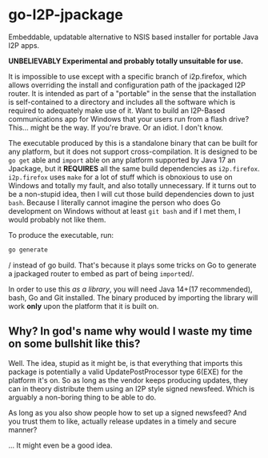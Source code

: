 # go-I2P-jpackage

Embeddable, updatable alternative to NSIS based installer for portable Java I2P apps. 


**UNBELIEVABLY Experimental and probably totally unsuitable for use.**

It is impossible to use except with a specific branch of i2p.firefox, which allows overriding
the install and configuration path of the jpackaged I2P router. It is intended as part of a
"portable" in the sense that the installation is self-contained to a directory and includes
all the software which is required to adequately make use of it. Want to build an I2P-Based
communications app for Windows that your users run from a flash drive? This... might be the
way. If you're brave. Or an idiot. I don't know.

The executable produced by this is a standalone binary that can be built for any platform,
but it does not support cross-compilation. It is designed to be `go get` able and `import`
able on any platform supported by Java 17 an Jpackage, but it **REQUIRES** all the same
build dependencies as `i2p.firefox`. `i2p.firefox` uses `make` for a lot of stuff which
is obnoxious to use on Windows and totally my fault, and also totally unnecessary. If it 
turns out to be a non-stupid idea, then I will cut those build dependencies down to just
`bash`. Because I literally cannot imagine the person who does Go development on Windows
without at least `git bash` and if I met them, I would probably not like them.

To produce the executable, run:

```sh
go generate
```
/
instead of go build. That's because it plays some tricks on Go to generate a jpackaged
router to embed as part of being `import`ed/.

In order to use this *as a library*, you will need
Java 14+(17 recommended), bash, Go and Git installed. The binary produced by importing the
library will work **only** upon the platform that it is built on.

## Why? In god's name why would I waste my time on some bullshit like this?

Well. The idea, stupid as it might be, is that everything that imports this package is
potentially a valid UpdatePostProcessor type 6(EXE) for the platform it's on. So as
long as the vendor keeps producing updates, they can in theory distribute them using
an I2P style signed newsfeed. Which is arguably a non-boring thing to be able to do.

As long as you also show people how to set up a signed newsfeed?
And you trust them to like, actually release updates in a timely and secure manner?

... It might even be a good idea.
